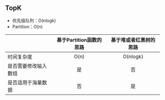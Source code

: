 ## TopK
- 优先级队列：O(nlogk)
- Partition：O(n)

| | 基于Partition函数的思路 | 基于堆或者红黑树的思路 |
| :- | :-: | :-: |
| 时间复杂度 | O(n) | O(nlogk) |
| 是否需要修改输入数组 | 是 | 否 |
| 是否适用于海量数据 | 否 | 是 |